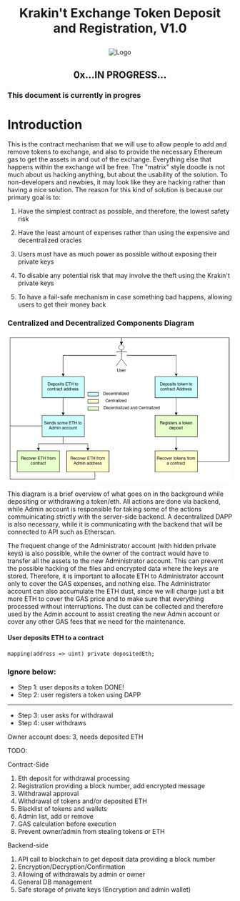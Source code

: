 # <p align="center">Krakin't Exchange Token Deposit and Registration, V1.0</p>
<p align="center">
  <img src="https://raw.githubusercontent.com/krakintgithub/misc/master/doodles/Cr12CDF58-E2DD-42CB-9E91-11220CD6F27F.jpeg" width="300px" title="Logo">
</p>


## <p align="center">0x...IN PROGRESS...
</p>




### This document is currently in progres

# Introduction
This is the contract mechanism that we will use to allow people to add and remove tokens to exchange, and also to provide the necessary Ethereum gas to get the assets in and out of the exchange. Everything else that happens within the exchange will be free. The "matrix" style doodle is not much about us hacking anything, but about the usability of the solution. To non-developers and newbies, it may look like they are hacking rather than having a nice solution. The reason for this kind of solution is because our primary goal is to:

1. Have the simplest contract as possible, and therefore, the lowest safety risk

2. Have the least amount of expenses rather than using the expensive and decentralized oracles

3. Users must have as much power as possible without exposing their private keys

4. To disable any potential risk that may involve the theft using the Krakin't private keys

5. To have a fail-safe mechanism in case something bad happens, allowing users to get their money back


### Centralized and Decentralized Components Diagram
<p align="center">
  <img src="https://raw.githubusercontent.com/krakintgithub/solidity/master/registerAndDeposit/diagram1.png" title="Logo">
</p>

This diagram is a brief overview of what goes on in the background while depositing or withdrawing a token/eth.
All actions are done via backend, while Admin account is responsible for taking some of the actions commuinicating strictly with the server-side backend.
A decentralized DAPP is also necessary, while it is communicating with the backend that will be connected to API such as Etherscan.

The frequent change of the Administrator account (with hidden private keys) is also possible, while the owner of the contract would have to transfer all the assets to the new Administrator account. This can prevent the possible hacking of the files and encrypted data where the keys are stored. Therefore, it is important to allocate ETH to Administrator account only to cover the GAS expenses, and nothing else. The Administrator account can also accumulate the ETH dust, since we will charge just a bit more ETH to cover the GAS price and to make sure that everything processed without interruptions. The dust can be collected and therefore used by the Admin account to assist creating the new Admin account or cover any other GAS fees that we need for the maintenance.

#### User deposits ETH to a contract

```
mapping(address => uint) private depositedEth;
```


### Ignore below:
- Step 1: user deposits a token DONE!
- Step 2: user registers a token using DAPP

-------------

- Step 3: user asks for withdrawal
- Step 4: user withdraws

Owner account does: 3, needs deposited ETH


TODO:

Contract-Side

1. Eth deposit for withdrawal processing
2. Registration providing a block number, add encrypted message
3. Withdrawal approval
4. Withdrawal of tokens and/or deposited ETH
5. Blacklist of tokens and wallets
6. Admin list, add or remove
7. GAS calculation before execution
8. Prevent owner/admin from stealing tokens or ETH

Backend-side
1. API call to blockchain to get deposit data providing a block number
2. Encryption/Decryption/Confirmation
3. Allowing of withdrawals by admin or owner
4. General DB management
5. Safe storage of private keys (Encryption and admin wallet)
